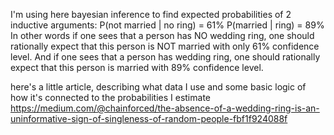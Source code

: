 I'm using here bayesian inference to find expected probabilities of 2 inductive arguments:
 P(not married | no ring) = 61%
 P(married | ring) = 89%
In other words if one sees that a person has NO wedding ring, one should rationally expect that this person is NOT married with only 61% confidence level.
And if one sees that a person has wedding ring, one should rationally expect that this person is married with 89% confidence level.

here's a little article, describing what data I use and some basic logic of how it's connected to the probabilities I estimate
https://medium.com/@chainforced/the-absence-of-a-wedding-ring-is-an-uninformative-sign-of-singleness-of-random-people-fbf1f924088f

